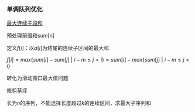 ### 单调队列优化

[最大连续子段和](https://www.acwing.com/problem/content/137/)

预处理前缀和sum[n]

定义$f[i]$：以$a[i]$为结尾的连续子区间的最大和

$f[i]=max\{sum[i]-sum[j]\ |\ i-m \le j<i\}=sum[i]-max\{ sum[j]\ |\ i-m \le j<i\}$

转化为滑动窗口最大值问题





[修剪草坪](https://www.acwing.com/problem/content/1089/)

长为$n$的序列，不能选择长度超过$k$的连续区间，求最大子序列和

